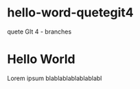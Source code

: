 # hello-word-quetegit4
quete GIt 4 - branches
<h1>Hello World</h1>
<p>Lorem ipsum blablablablablablabl</p>
